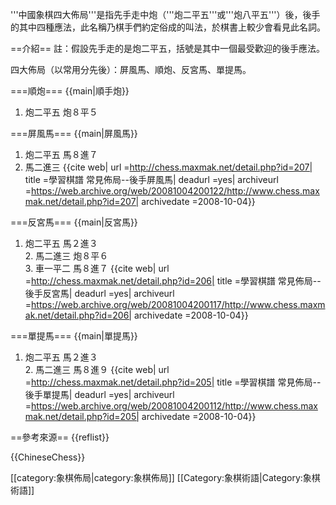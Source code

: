 '''中國象棋四大佈局'''是指先手走中炮（'''炮二平五'''或'''炮八平五'''）後，後手的其中四種應法，此名稱乃棋手們約定俗成的叫法，於棋書上較少會看見此名詞。

==介紹==
註：假設先手走的是炮二平五，括號是其中一個最受歡迎的後手應法。

四大佈局（以常用分先後）：屏風馬、順炮、反宮馬、單提馬。

===順炮===
{{main|順手炮}}
1. 炮二平五 炮８平５

===屏風馬===
{{main|屏風馬}}
1. 炮二平五 馬８進７<br>
2. 馬二進三 
<ref>{{cite web| url =http://chess.maxmak.net/detail.php?id=207| title =學習棋譜 常見佈局--後手屏風馬| deadurl =yes| archiveurl =https://web.archive.org/web/20081004200122/http://www.chess.maxmak.net/detail.php?id=207| archivedate =2008-10-04}}</ref>

===反宮馬===
{{main|反宮馬}}
1. 炮二平五 馬２進３
<br>2. 馬二進三 炮８平６
<br>3. 車一平二 馬８進７
<ref>{{cite web| url =http://chess.maxmak.net/detail.php?id=206| title =學習棋譜 常見佈局--後手反宮馬| deadurl =yes| archiveurl =https://web.archive.org/web/20081004200117/http://www.chess.maxmak.net/detail.php?id=206| archivedate =2008-10-04}}</ref>

===單提馬===
{{main|單提馬}}
1. 炮二平五 馬２進３
<br>2. 馬二進三 馬８進９
<ref>{{cite web| url =http://chess.maxmak.net/detail.php?id=205| title =學習棋譜 常見佈局--後手單提馬| deadurl =yes| archiveurl =https://web.archive.org/web/20081004200112/http://www.chess.maxmak.net/detail.php?id=205| archivedate =2008-10-04}}</ref>

==參考來源==
{{reflist}}

{{ChineseChess}}

[[category:象棋佈局|category:象棋佈局]]
[[Category:象棋術語|Category:象棋術語]]